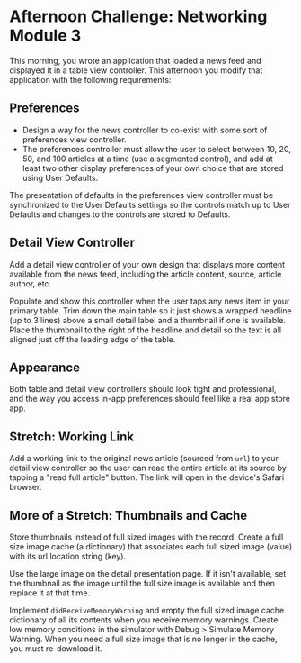 # Afternoon Challenge: Networking Module 3

This morning, you wrote an application that loaded a news feed and displayed it in a table view controller. This afternoon you modify that application with the following requirements:

## Preferences

* Design a way for the news controller to co-exist with some sort of preferences view controller. 
* The preferences controller must allow the user to select between 10, 20, 50, and 100 articles at a time (use a segmented control), and add at least two other display preferences of your own choice that are stored using User Defaults.

The presentation of defaults in the preferences view controller must be synchronized to the User Defaults settings so the controls match up to User Defaults and changes to the controls are stored to Defaults.

## Detail View Controller

Add a  detail view controller of your own design that displays more content available from the news feed, including the article content, source, article author, etc.

Populate and show this controller when the user taps any news item in your primary table. Trim down the main table so it just shows a wrapped headline (up to 3 lines) above a small detail label and a thumbnail if one is available. Place the thumbnail to the right of the headline and detail so the text is all aligned just off the leading edge of the table.

## Appearance

Both table and detail view controllers should look tight and professional, and the way you access in-app preferences should feel like a real app store app. 

## Stretch: Working Link

Add a working link to the original news article (sourced from `url`) to your detail view controller so the user can read the entire article at its source by tapping a "read full article" button. The link will open in the device's Safari browser.

## More of a Stretch: Thumbnails and Cache

Store thumbnails instead of full sized images with the record. Create a full size image cache (a dictionary) that associates each full sized image (value) with its url location string (key). 

Use the large image on the detail presentation page. If it isn't available, set the thumbnail as the image until the full size image is available and then replace it at that time.

Implement `didReceiveMemoryWarning` and empty the full sized image cache dictionary of all its contents when you receive memory warnings. Create low memory conditions in the simulator with Debug > Simulate Memory Warning. When you need a full size image that is no longer in the cache, you must re-download it. 